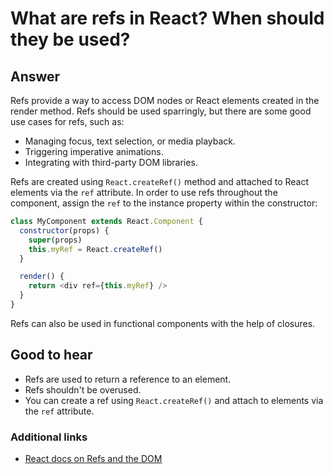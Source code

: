 # What are refs in React? When should they be used?

## Answer

Refs provide a way to access DOM nodes or React elements created in the render method. Refs should be used sparringly, but there are some good use cases for refs, such as:

* Managing focus, text selection, or media playback.
* Triggering imperative animations.
* Integrating with third-party DOM libraries.

Refs are created using `React.createRef()` method and attached to React elements via the `ref` attribute. In order to use refs throughout the component, assign the `ref` to the instance property within the constructor:

```js
class MyComponent extends React.Component {
  constructor(props) {
    super(props)
    this.myRef = React.createRef()
  }

  render() {
    return <div ref={this.myRef} />
  }
}
```

Refs can also be used in functional components with the help of closures.

## Good to hear

* Refs are used to return a reference to an element.
* Refs shouldn't be overused.
* You can create a ref using `React.createRef()` and attach to elements via the `ref` attribute.

### Additional links

* [React docs on Refs and the DOM](https://reactjs.org/docs/refs-and-the-dom.html)
